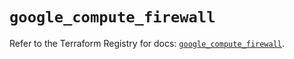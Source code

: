 # `google_compute_firewall`

Refer to the Terraform Registry for docs: [`google_compute_firewall`](https://registry.terraform.io/providers/hashicorp/google-beta/5.35.0/docs/resources/google_compute_firewall).
